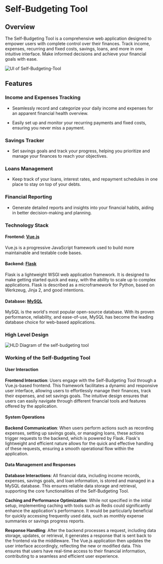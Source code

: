 # Self-Budgeting Tool

## Overview
The Self-Budgeting Tool is a comprehensive web application designed to empower users with complete control over their finances. Track income, expenses, recurring and fixed costs, savings, loans, and more in one intuitive interface. Make informed decisions and achieve your financial goals with ease.

![UI of Self-Budgeting-Tool](https://github.com/PrathamSikka24/self-budgeting-tool/assets/116445216/37141fd4-21af-418f-afce-1cdf57583feb)

## Features

### Income and Expenses Tracking
- Seamlessly record and categorize your daily income and expenses for an apparent financial health overview.


- Easily set up and monitor your recurring payments and fixed costs, ensuring you never miss a payment.

### Savings Tracker
- Set savings goals and track your progress, helping you prioritize and manage your finances to reach your objectives.

### Loans Management
- Keep track of your loans, interest rates, and repayment schedules in one place to stay on top of your debts.

### Financial Reporting
- Generate detailed reports and insights into your financial habits, aiding in better decision-making and planning.

### Technology Stack

#### Frontend: [Vue.js](https://vuejs.org/)
Vue.js is a progressive JavaScript framework used to build more maintainable and testable code bases.

#### Backend: [Flask](https://palletsprojects.com/p/flask/)
Flask is a lightweight WSGI web application framework. It is designed to make getting started quick and easy, with the ability to scale up to complex applications. Flask is described as a microframework for Python, based on Werkzeug, Jinja 2, and good intentions.

#### Database: [MySQL](https://www.mysql.com/)
MySQL is the world's most popular open-source database. With its proven performance, reliability, and ease-of-use, MySQL has become the leading database choice for web-based applications.

### High Level Design 

![HLD Diagram of the self-budgeting tool](https://github.com/PrathamSikka24/self-budgeting-tool/assets/116445216/cdf5db87-2f1c-4952-938b-59b0ad98ae40)

### Working of the Self-Budgeting Tool

#### User Interaction

**Frontend Interaction**: Users engage with the Self-Budgeting Tool through a Vue.js-based frontend. This framework facilitates a dynamic and responsive user interface, allowing users to effortlessly manage their finances, track their expenses, and set savings goals. The intuitive design ensures that users can easily navigate through different financial tools and features offered by the application.

#### System Operations

**Backend Communication**: When users perform actions such as recording expenses, setting up savings goals, or managing loans, these actions trigger requests to the backend, which is powered by Flask. Flask's lightweight and efficient nature allows for the quick and effective handling of these requests, ensuring a smooth operational flow within the application.

#### Data Management and Responses

**Database Interactions**: All financial data, including income records, expenses, savings goals, and loan information, is stored and managed in a MySQL database. This ensures reliable data storage and retrieval, supporting the core functionalities of the Self-Budgeting Tool.

**Caching and Performance Optimization**: While not specified in the initial setup, implementing caching with tools such as Redis could significantly enhance the application's performance. It would be particularly beneficial for quickly accessing frequently used data, such as monthly expense summaries or savings progress reports.

**Response Handling**: After the backend processes a request, including data storage, updates, or retrieval, it generates a response that is sent back to the frontend via the middleware. The Vue.js application then updates the user interface accordingly, reflecting the new or modified data. This ensures that users have real-time access to their financial information, contributing to a seamless and efficient user experience.
